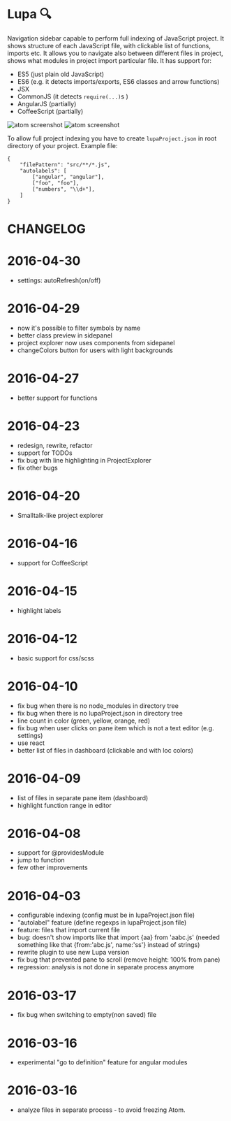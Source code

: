 # Lupa 🔍

Navigation sidebar capable to perform full indexing of JavaScript project. It shows structure of each JavaScript file, with clickable list of functions, imports etc. It allows you to navigate also between different files in project, shows what modules in project import particular file.
It has support for:

* ES5 (just plain old JavaScript)
* ES6 (e.g. it detects imports/exports, ES6 classes and arrow functions)
* JSX  
* CommonJS (it detects `require(...)`s ) 
* AngularJS (partially)
* CoffeeScript (partially)


![atom screenshot](https://raw.githubusercontent.com/hex13/atom-lupa/master/screenshot-1.png)
![atom screenshot](https://raw.githubusercontent.com/hex13/atom-lupa/master/screenshot-2.png)

To allow full project indexing you have to create `lupaProject.json` in root directory of your project. Example file:
```
{
    "filePattern": "src/**/*.js",
    "autolabels": [
        ["angular", "angular"],
        ["foo", "foo"],
        ["numbers", "\\d+"],
    ]
}
```

# CHANGELOG
# 2016-04-30
* settings: autoRefresh(on/off)

# 2016-04-29
* now it's possible to filter symbols by name
* better class preview in sidepanel
* project explorer now uses components from sidepanel
* changeColors button for users with light backgrounds 

# 2016-04-27
* better support for functions

# 2016-04-23
* redesign, rewrite, refactor
* support for TODOs
* fix bug with line highlighting in ProjectExplorer
* fix other bugs

# 2016-04-20
* Smalltalk-like project explorer

# 2016-04-16
* support for CoffeeScript

# 2016-04-15
* highlight labels

# 2016-04-12
* basic support for css/scss

# 2016-04-10
* fix bug when there is no node_modules in directory tree
* fix bug when there is no lupaProject.json in directory tree
* line count in color (green, yellow, orange, red)
* fix bug when user clicks on pane item which is not a text editor (e.g. settings)
* use react
* better list of files in dashboard (clickable and with loc colors)
# 2016-04-09

* list of files in separate pane item (dashboard)
* highlight function range in editor

# 2016-04-08

* support for @providesModule
* jump to function
* few other improvements

# 2016-04-03

* configurable indexing (config must be in lupaProject.json file)
* "autolabel" feature (define regexps in lupaProject.json file)
* feature: files that import current file
* bug: doesn't show imports like that import {aa} from 'aabc.js' (needed something like that  {from:'abc.js', name:'ss'} instead of strings)
* rewrite plugin to use new Lupa version
* fix bug that prevented pane to scroll (remove height: 100% from pane)
* regression: analysis is not done in separate process anymore

# 2016-03-17
* fix bug when switching to empty(non saved) file

# 2016-03-16
* experimental "go to definition" feature for angular modules

# 2016-03-16

* analyze files in separate process - to avoid freezing Atom.
